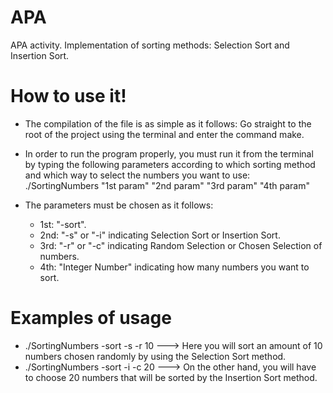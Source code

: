 # APA
APA activity. Implementation of sorting methods: Selection Sort and Insertion Sort.

# How to use it!

- The compilation of the file is as simple as it follows:
Go straight to the root of the project using the terminal and enter the command make.
- In order to run the program properly, you must run it from the terminal by typing the following parameters according to which sorting method and which way to select the numbers you want to use: ./SortingNumbers "1st param" "2nd param" "3rd param" "4th param"
  
- The parameters must be chosen as it follows:
  - 1st: "-sort".
  - 2nd: "-s" or "-i" indicating Selection Sort or Insertion Sort.
  - 3rd: "-r" or "-c" indicating Random Selection or Chosen Selection of numbers.
  - 4th: "Integer Number" indicating how many numbers you want to sort.
  
 # Examples of usage
   - ./SortingNumbers -sort -s -r 10 ---> Here you will sort an amount of 10 numbers chosen randomly by using the Selection Sort method.
   - ./SortingNumbers -sort -i -c 20 ---> On the other hand, you will have to choose 20 numbers that will be sorted by the Insertion Sort method.
 
